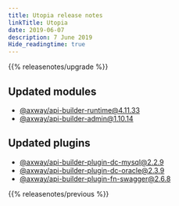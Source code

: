 ```yaml
---
title: Utopia release notes
linkTitle: Utopia
date: 2019-06-07
description: 7 June 2019
Hide_readingtime: true
---
```


{{% releasenotes/upgrade %}}

## Updated modules

* [@axway/api-builder-runtime@4.11.33](https://www.npmjs.com/package/@axway/api-builder-runtime/v/4.11.33)
* [@axway/api-builder-admin@1.10.14](https://www.npmjs.com/package/@axway/api-builder-admin/v/1.10.14)

## Updated plugins

* [@axway/api-builder-plugin-dc-mysql@2.2.9](https://www.npmjs.com/package/@axway/api-builder-plugin-dc-mysql/v/2.2.9)
* [@axway/api-builder-plugin-dc-oracle@2.3.9](https://www.npmjs.com/package/@axway/api-builder-plugin-dc-oracle/v/2.3.9)
* [@axway/api-builder-plugin-fn-swagger@2.6.8](https://www.npmjs.com/package/@axway/api-builder-plugin-fn-swagger/v/2.6.8)

{{% releasenotes/previous %}}
